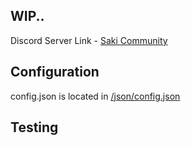 ## WIP..
Discord Server Link - [Saki Community](https://discord.gg/AWC2JKB)

## Configuration

config.json is located in [/json/config.json](https://github.com/MaarSerieus/test/tree/master/json)

## Testing
